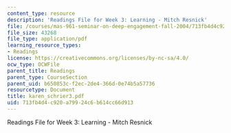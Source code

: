 ```yaml
---
content_type: resource
description: 'Readings File for Week 3: Learning - Mitch Resnick'
file: /courses/mas-961-seminar-on-deep-engagement-fall-2004/713fb4d4c920a79924c6b614cc66d913_karen_schrier3.pdf
file_size: 43268
file_type: application/pdf
learning_resource_types:
- Readings
license: https://creativecommons.org/licenses/by-nc-sa/4.0/
ocw_type: OCWFile
parent_title: Readings
parent_type: CourseSection
parent_uid: b650853c-f2ec-2de4-366d-0e74b5a57736
resourcetype: Document
title: karen_schrier3.pdf
uid: 713fb4d4-c920-a799-24c6-b614cc66d913
---
```

Readings File for Week 3: Learning - Mitch Resnick